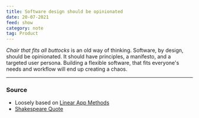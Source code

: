 ```yaml
---
title: Software design should be opinionated
date: 20-07-2021
feed: show
category: note
tag: Product
---
```


*Chair that fits all buttocks* is an old way of thinking. Software, by design, should be opinionated. It should have principles, a manifesto, and a targeted user persona. Building a flexible software, that fits everyone's needs and workflow will end up creating a chaos. 

---
### Source 
- Loosely based on [Linear App Methods](https://linear.app/method)
- [Shakespeare Quote](https://metaphorawarenessmonth.wordpress.com/2017/06/14/it-is-like-a-barbers-chair-that-fits-all-buttocks/)